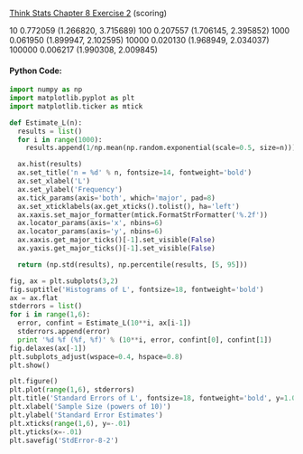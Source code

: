 [Think Stats Chapter 8 Exercise 2](http://greenteapress.com/thinkstats2/html/thinkstats2009.html#toc77) (scoring)

10 0.772059 (1.266820, 3.715689)
100 0.207557 (1.706145, 2.395852)
1000 0.061950 (1.899947, 2.102595)
10000 0.020130 (1.968949, 2.034037)
100000 0.006217 (1.990308, 2.009845)

#### Python Code:
```python
import numpy as np
import matplotlib.pyplot as plt
import matplotlib.ticker as mtick

def Estimate_L(n):
  results = list()
  for i in range(1000):
    results.append(1/np.mean(np.random.exponential(scale=0.5, size=n)))

  ax.hist(results)
  ax.set_title('n = %d' % n, fontsize=14, fontweight='bold')
  ax.set_xlabel('L')
  ax.set_ylabel('Frequency')
  ax.tick_params(axis='both', which='major', pad=8)
  ax.set_xticklabels(ax.get_xticks().tolist(), ha='left')
  ax.xaxis.set_major_formatter(mtick.FormatStrFormatter('%.2f'))
  ax.locator_params(axis='x', nbins=6)
  ax.locator_params(axis='y', nbins=6)
  ax.xaxis.get_major_ticks()[-1].set_visible(False)
  ax.yaxis.get_major_ticks()[-1].set_visible(False)

  return (np.std(results), np.percentile(results, [5, 95]))

fig, ax = plt.subplots(3,2)
fig.suptitle('Histograms of L', fontsize=18, fontweight='bold')
ax = ax.flat
stderrors = list()
for i in range(1,6):
  error, confint = Estimate_L(10**i, ax[i-1])
  stderrors.append(error)
  print '%d %f (%f, %f)' % (10**i, error, confint[0], confint[1])
fig.delaxes(ax[-1])
plt.subplots_adjust(wspace=0.4, hspace=0.8)
plt.show()

plt.figure()
plt.plot(range(1,6), stderrors)
plt.title('Standard Errors of L', fontsize=18, fontweight='bold', y=1.01)
plt.xlabel('Sample Size (powers of 10)')
plt.ylabel('Standard Error Estimates')
plt.xticks(range(1,6), y=-.01)
plt.yticks(x=-.01)
plt.savefig('StdError-8-2')
```
